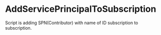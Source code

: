 # AddServicePrincipalToSubscription
Script is adding SPN(Contributor) with name of ID subscription to subscription.
